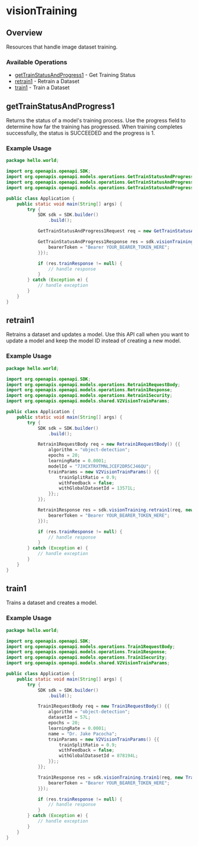 # visionTraining

## Overview

Resources that handle image dataset training.

### Available Operations

* [getTrainStatusAndProgress1](#gettrainstatusandprogress1) - Get Training Status
* [retrain1](#retrain1) - Retrain a Dataset
* [train1](#train1) - Train a Dataset

## getTrainStatusAndProgress1

Returns the status of a model's training process. Use the progress field to determine how far the training has progressed. When training completes successfully, the status is SUCCEEDED and the progress is 1.

### Example Usage

```java
package hello.world;

import org.openapis.openapi.SDK;
import org.openapis.openapi.models.operations.GetTrainStatusAndProgress1Request;
import org.openapis.openapi.models.operations.GetTrainStatusAndProgress1Response;
import org.openapis.openapi.models.operations.GetTrainStatusAndProgress1Security;

public class Application {
    public static void main(String[] args) {
        try {
            SDK sdk = SDK.builder()
                .build();

            GetTrainStatusAndProgress1Request req = new GetTrainStatusAndProgress1Request("SomeModelId");            

            GetTrainStatusAndProgress1Response res = sdk.visionTraining.getTrainStatusAndProgress1(req, new GetTrainStatusAndProgress1Security("possimus") {{
                bearerToken = "Bearer YOUR_BEARER_TOKEN_HERE";
            }});

            if (res.trainResponse != null) {
                // handle response
            }
        } catch (Exception e) {
            // handle exception
        }
    }
}
```

## retrain1

Retrains a dataset and updates a model. Use this API call when you want to update a model and keep the model ID instead of creating a new model.

### Example Usage

```java
package hello.world;

import org.openapis.openapi.SDK;
import org.openapis.openapi.models.operations.Retrain1RequestBody;
import org.openapis.openapi.models.operations.Retrain1Response;
import org.openapis.openapi.models.operations.Retrain1Security;
import org.openapis.openapi.models.shared.V2VisionTrainParams;

public class Application {
    public static void main(String[] args) {
        try {
            SDK sdk = SDK.builder()
                .build();

            Retrain1RequestBody req = new Retrain1RequestBody() {{
                algorithm = "object-detection";
                epochs = 20;
                learningRate = 0.0001;
                modelId = "7JXCXTRXTMNLJCEF2DR5CJ46QU";
                trainParams = new V2VisionTrainParams() {{
                    trainSplitRatio = 0.9;
                    withFeedback = false;
                    withGlobalDatasetId = 13571L;
                }};;
            }};            

            Retrain1Response res = sdk.visionTraining.retrain1(req, new Retrain1Security("quasi") {{
                bearerToken = "Bearer YOUR_BEARER_TOKEN_HERE";
            }});

            if (res.trainResponse != null) {
                // handle response
            }
        } catch (Exception e) {
            // handle exception
        }
    }
}
```

## train1

Trains a dataset and creates a model.

### Example Usage

```java
package hello.world;

import org.openapis.openapi.SDK;
import org.openapis.openapi.models.operations.Train1RequestBody;
import org.openapis.openapi.models.operations.Train1Response;
import org.openapis.openapi.models.operations.Train1Security;
import org.openapis.openapi.models.shared.V2VisionTrainParams;

public class Application {
    public static void main(String[] args) {
        try {
            SDK sdk = SDK.builder()
                .build();

            Train1RequestBody req = new Train1RequestBody() {{
                algorithm = "object-detection";
                datasetId = 57L;
                epochs = 20;
                learningRate = 0.0001;
                name = "Dr. Jake Pacocha";
                trainParams = new V2VisionTrainParams() {{
                    trainSplitRatio = 0.9;
                    withFeedback = false;
                    withGlobalDatasetId = 878194L;
                }};;
            }};            

            Train1Response res = sdk.visionTraining.train1(req, new Train1Security("nihil") {{
                bearerToken = "Bearer YOUR_BEARER_TOKEN_HERE";
            }});

            if (res.trainResponse != null) {
                // handle response
            }
        } catch (Exception e) {
            // handle exception
        }
    }
}
```
